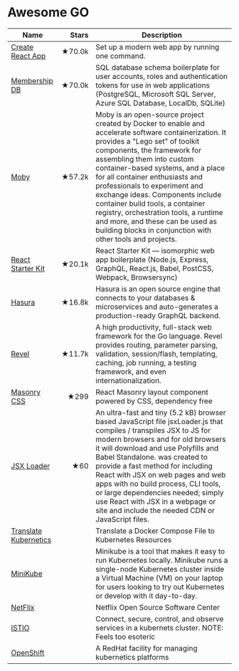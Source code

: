 # Awesome GO
| Name | Stars | Description |
| ---- | -----:| ----------- |
| [Create React App](https://github.com/facebook/create-react-app) | ★70.0k | Set up a modern web app by running one command.  |
| [Membership DB](https://github.com/membership/membership.db) | ★70.0k | SQL database schema boilerplate for user accounts, roles and authentication tokens for use in web applications (PostgreSQL, Microsoft SQL Server, Azure SQL Database, LocalDb, SQLite) |
| [Moby](https://github.com/moby/moby) | ★57.2k | Moby is an open-source project created by Docker to enable and accelerate software containerization. It provides a "Lego set" of toolkit components, the framework for assembling them into custom container-based systems, and a place for all container enthusiasts and professionals to experiment and exchange ideas. Components include container build tools, a container registry, orchestration tools, a runtime and more, and these can be used as building blocks in conjunction with other tools and projects. |
| [React Starter Kit](https://github.com/kriasoft/react-starter-kit) | ★20.1k | React Starter Kit — isomorphic web app boilerplate (Node.js, Express, GraphQL, React.js, Babel, PostCSS, Webpack, Browsersync) |
| [Hasura](https://hasura.io/) |  ★16.8k | Hasura is an open source engine that connects to your databases & microservices and auto-generates a production-ready GraphQL backend. |
| [Revel](https://github.com/revel/revel) | ★11.7k | A high productivity, full-stack web framework for the Go language. Revel provides routing, parameter parsing, validation, session/flash, templating, caching, job running, a testing framework, and even internationalization. |
| [Masonry CSS](https://github.com/paulcollett/react-masonry-css) | ★299 | React Masonry layout component powered by CSS, dependency free |
| [JSX Loader](https://github.com/dataformsjs/dataformsjs/blob/master/docs/jsx-loader.md) | ★60 | An ultra-fast and tiny (5.2 kB) browser based JavaScript file jsxLoader.js that compiles / transpiles JSX to JS for modern browsers and for old browsers it will download and use Polyfills and Babel Standalone. was created to provide a fast method for including React with JSX on web pages and web apps with no build process, CLI tools, or large dependencies needed; simply use React with JSX in a webpage or site and include the needed CDN or JavaScript files. |
| [Translate Kubernetics](https://kubernetes.io/docs/tasks/configure-pod-container/translate-compose-kubernetes/) | | Translate a Docker Compose File to Kubernetes Resources |
| [MiniKube](https://kubernetes.io/docs/setup/learning-environment/minikube/) | | Minikube is a tool that makes it easy to run Kubernetes locally. Minikube runs a single-node Kubernetes cluster inside a Virtual Machine (VM) on your laptop for users looking to try out Kubernetes or develop with it day-to-day. |
| [NetFlix](https://netflix.github.io/) | | Netflix Open Source Software Center |
| [ISTIO](https://istio.io/) | | Connect, secure, control, and observe services in a kubernets cluster. NOTE: Feels too esoteric |
| [OpenShift](https://www.openshift.com/) | | A RedHat facility for managing kubernetics platforms |
